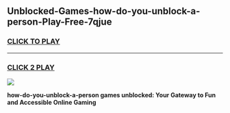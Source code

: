 
## Unblocked-Games-how-do-you-unblock-a-person-Play-Free-7qjue
<h3>
<a href="https://premium76.site?title=how-do-you-unblock-a-person&ref=12A">CLICK TO PLAY</a></h3>
<hr>

<h3>
<a href="https://premium76.site?title=how-do-you-unblock-a-person&ref=12A">CLICK 2 PLAY</a>
  
</h3>

<a href="https://premium76.site?title=how-do-you-unblock-a-person&ref=12A"><img src="https://clearcache.store/games.png"></a>


**how-do-you-unblock-a-person games unblocked: Your Gateway to Fun and Accessible Online Gaming**
